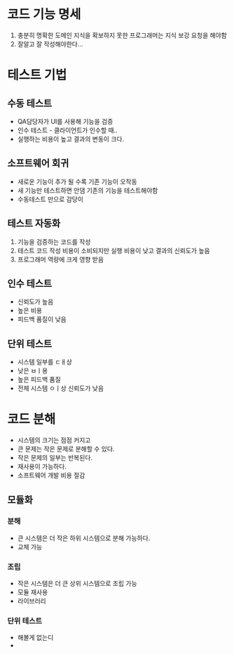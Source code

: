 # 코드 기능 명세

1. 충분히 명확한 도메인 지식을 확보하지 못한 프로그래머는 지식 보강 요청을 해야함
2. 잘알고 잘 작성해야한다...

# 테스트 기법

## 수동 테스트

* QA담당자가 UI를 사용해 기능을 검증
* 인수 테스트 - 클라이언트가 인수할 때..
* 실행하는 비용이 높고 결과의 변동이 크다.

## 소프트웨어 회귀

* 새로운 기능이 추가 될 수록 기존 기능이 오작동
* 새 기능만 테스트하면 안댐 기존의 기능을 테스트해야함
* 수동테스트 만으로 감당이 

## 테스트 자동화

1. 기능을 검증하는 코드를 작성
2. 테스트 코드 작성 비용이 소비되지만 실행 비용이 낮고 결과의 신뢰도가 높음
3. 프로그래머 역량에 크게 영향 받음

## 인수 테스트

* 신뢰도가 높음
* 높은 비용
* 피드백 품질이 낮음

## 단위 테스트

* 시스템 일부를 ㄷㅐ상
* 낮은 ㅂㅣ용
* 높은 피드백 품질
* 전체 시스템 ㅇㅣ상 신뢰도가 낮음

# 코드 분해

* 시스템의 크기는 점점 커지고
* 큰 문제는 작은 문제로 분해할 수 있다.
* 작은 문제의 일부는 반복된다.
* 재사용이 가능하다.
* 소프트웨어 개발 비용 절감

## 모듈화

### 분해

* 큰 시스템은 더 작은 하위 시스템으로 분해 가능하다.
* 교체 가능

### 조립

* 작은 시스템은 더 큰 상위 시스템으로 조립 가능
* 모듈 재사용
* 라이브러리

### 단위 테스트

* 해볼게 없는디
* 








